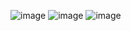![image](https://github.com/piter765/natours/assets/85838183/f634601c-55c1-4a6c-a727-9f236c24549b)
![image](https://github.com/piter765/natours/assets/85838183/ed27e440-9430-4a85-8d63-85ad4230010c)
![image](https://github.com/piter765/natours/assets/85838183/3414383b-756b-482f-86c0-6bd7defdf4c4)
